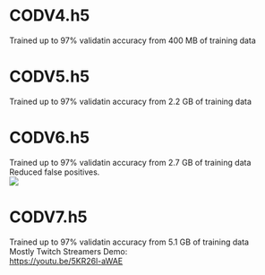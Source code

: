 # CODV4.h5
Trained up to 97% validatin accuracy from 400 MB of training data

# CODV5.h5
Trained up to 97% validatin accuracy from 2.2 GB of training data

# CODV6.h5
Trained up to 97% validatin accuracy from 2.7 GB of training data  
Reduced false positives.  
![](https://imgur.com/T2ZHy63.png)

# CODV7.h5
Trained up to 97% validatin accuracy from 5.1 GB of training data  
Mostly Twitch Streamers
Demo:  
https://youtu.be/5KR26l-aWAE
